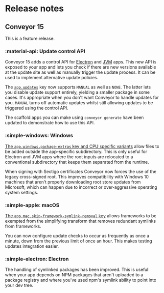 # Release notes

## Conveyor 15

This is a feature release.

### :material-api: Update control API

Conveyor 15 adds a control API for [Electron](control-api-electron.md) and [JVM](control-api-jvm.md) apps. This new API is exposed to
your app and lets you check if there are new versions available at the update site as well as manually trigger the update process. It can
be used to implement alternative update policies.

The [`app.updates`](configs/update-modes.md) key now supports `MANUAL` as well as `NONE`. The latter lets you disable update support 
entirely, yielding a smaller package in some cases. It's appropriate when you don't want Conveyor to handle updates for you. `MANUAL`
turns off automatic updates whilst still allowing updates to be triggered using the control API.

The scaffold apps you can make using `conveyor generate` have been updated to demonstrate how to use this API. 

### :simple-windows: Windows

[The `app.windows.package-extras` key and CPU specific variants](configs/windows.md#appwindowsamd64aarch64package-extras) allow files to be added outside the app-specific subdirectory. 
This is only useful for Electron and JVM apps where the root inputs are relocated to a conventional subdirectory that keeps them separated 
from the runtime.

When signing with Sectigo certificates Conveyor now forces the use of the legacy cross-signed root. This improves compatibility with Windows
10 machines that aren't properly downloading root store updates from Microsoft, which can happen due to incorrect or over-aggressive operating
system settings.

### :simple-apple: macOS

[The `app.mac.skip-framework-symlink-removal` key](configs/mac.md) allows frameworks to be exempted from the simplifying transform that removes 
redundant symlinks from frameworks.

You can now configure update checks to occur as frequently as once a minute, down from the previous limit of once an hour. This makes
testing updates integration easier.

### :simple-electron: Electron

The handling of symlinked packages has been improved. This is useful when your app depends on NPM packages that aren't uploaded to a package
registry and where you've used npm's symlink ability to point into your dev tree.
